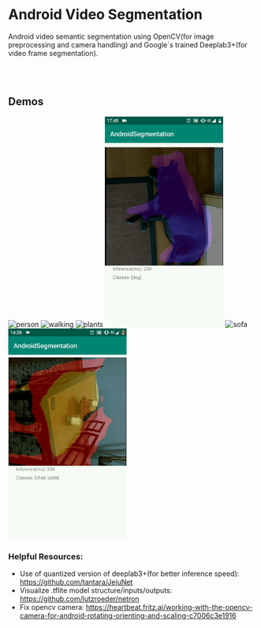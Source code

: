 # Android Video Segmentation
Android video semantic segmentation using OpenCV(for image preprocessing and camera handling) and Google´s trained Deeplab3+(for video frame segmentation).

<br></br>
## Demos
<span>
    <img src="Demos/person.gif" alt="person" width="240" height="426">
    <img src="Demos/walking.gif" alt="walking" width="240" height="426">
    <img src="Demos/plants.gif" alt="plants" width="240" height="426">
    <img src="Demos/dog.gif" alt="dog" width="240" height="426">
    <img src="Demos/livingroom.gif" alt="sofa" width="240" height="426">
    <img src="Demos/table_chairs.gif" alt="table_chairs" width="240" height="426">
</span>





### Helpful Resources:
* Use of quantized version of deeplab3+(for better inference speed): https://github.com/tantara/JejuNet
* Visualize .tflite model structure/inputs/outputs: https://github.com/lutzroeder/netron
* Fix opencv camera: https://heartbeat.fritz.ai/working-with-the-opencv-camera-for-android-rotating-orienting-and-scaling-c7006c3e1916
